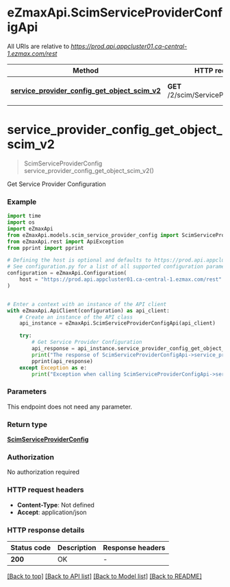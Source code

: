 # eZmaxApi.ScimServiceProviderConfigApi

All URIs are relative to *https://prod.api.appcluster01.ca-central-1.ezmax.com/rest*

Method | HTTP request | Description
------------- | ------------- | -------------
[**service_provider_config_get_object_scim_v2**](ScimServiceProviderConfigApi.md#service_provider_config_get_object_scim_v2) | **GET** /2/scim/ServiceProviderConfig | Get Service Provider Configuration


# **service_provider_config_get_object_scim_v2**
> ScimServiceProviderConfig service_provider_config_get_object_scim_v2()

Get Service Provider Configuration

### Example


```python
import time
import os
import eZmaxApi
from eZmaxApi.models.scim_service_provider_config import ScimServiceProviderConfig
from eZmaxApi.rest import ApiException
from pprint import pprint

# Defining the host is optional and defaults to https://prod.api.appcluster01.ca-central-1.ezmax.com/rest
# See configuration.py for a list of all supported configuration parameters.
configuration = eZmaxApi.Configuration(
    host = "https://prod.api.appcluster01.ca-central-1.ezmax.com/rest"
)


# Enter a context with an instance of the API client
with eZmaxApi.ApiClient(configuration) as api_client:
    # Create an instance of the API class
    api_instance = eZmaxApi.ScimServiceProviderConfigApi(api_client)

    try:
        # Get Service Provider Configuration
        api_response = api_instance.service_provider_config_get_object_scim_v2()
        print("The response of ScimServiceProviderConfigApi->service_provider_config_get_object_scim_v2:\n")
        pprint(api_response)
    except Exception as e:
        print("Exception when calling ScimServiceProviderConfigApi->service_provider_config_get_object_scim_v2: %s\n" % e)
```



### Parameters

This endpoint does not need any parameter.

### Return type

[**ScimServiceProviderConfig**](ScimServiceProviderConfig.md)

### Authorization

No authorization required

### HTTP request headers

 - **Content-Type**: Not defined
 - **Accept**: application/json

### HTTP response details

| Status code | Description | Response headers |
|-------------|-------------|------------------|
**200** | OK |  -  |

[[Back to top]](#) [[Back to API list]](../README.md#documentation-for-api-endpoints) [[Back to Model list]](../README.md#documentation-for-models) [[Back to README]](../README.md)

